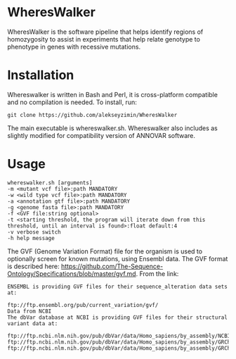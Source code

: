 # WheresWalker
WheresWalker is the software pipeline that helps identify regions of homozygosity to assist in experiments that help relate genotype to phenotype in genes with recessive mutations.

# Installation
Whereswalker is written in Bash and Perl, it is cross-platform compatible and no compilation is needed.  To install, run:
```
git clone https://github.com/alekseyzimin/WheresWalker
```
The main executable is whereswalker.sh. Whereswalker also includes as slightly modified for compatibility version of ANNOVAR software.

# Usage
```
whereswalker.sh [arguments]
-m <mutant vcf file>:path MANDATORY
-w <wild type vcf file>:path MANDATORY
-a <annotation gtf file>:path MANDATORY
-g <genome fasta file>:path MANDATORY
-f <GVF file:string optional>
-t <starting threshold, the program will iterate down from this threshold, until an interval is found>:float default:4
-v verbose switch
-h help message
```
The GVF (Genome Variation Format) file for the organism is used to optionally screen for known mutations, using Ensembl data.  The GVF format is described here: https://github.com/The-Sequence-Ontology/Specifications/blob/master/gvf.md. From the link:
```
ENSEMBL is providing GVF files for their sequence_alteration data sets at:

ftp://ftp.ensembl.org/pub/current_variation/gvf/
Data from NCBI
The dbVar database at NCBI is providing GVF files for their structural variant data at:

ftp://ftp.ncbi.nlm.nih.gov/pub/dbVar/data/Homo_sapiens/by_assembly/NCBI36/gvf/
ftp://ftp.ncbi.nlm.nih.gov/pub/dbVar/data/Homo_sapiens/by_assembly/GRCh37/gvf/
ftp://ftp.ncbi.nlm.nih.gov/pub/dbVar/data/Homo_sapiens/by_assembly/GRCh38/gvf/
```
